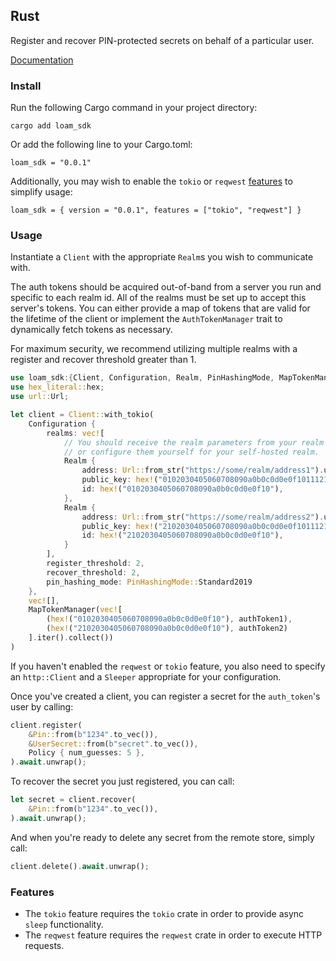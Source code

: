 ## Rust

Register and recover PIN-protected secrets on behalf of a particular user.

[Documentation](http://34.160.204.87/rust/loam_sdk/)

### Install

Run the following Cargo command in your project directory:

```
cargo add loam_sdk
```

Or add the following line to your Cargo.toml:

```
loam_sdk = "0.0.1"
```

Additionally, you may wish to enable the `tokio` or `reqwest` [features](#features) to simplify usage:

```
loam_sdk = { version = "0.0.1", features = ["tokio", "reqwest"] }
```

### Usage

Instantiate a `Client` with the appropriate `Realm`s you wish to communicate with.

The auth tokens should be acquired out-of-band from a server you run and specific to each realm id. All of the realms must be set up to accept this server's tokens. You can either provide a map of tokens that are valid for the lifetime of the client or implement the `AuthTokenManager` trait to dynamically fetch tokens as necessary.

For maximum security, we recommend utilizing multiple realms with a register and recover threshold greater than 1.

```rust
use loam_sdk:{Client, Configuration, Realm, PinHashingMode, MapTokenManager};
use hex_literal::hex;
use url::Url;

let client = Client::with_tokio(
    Configuration {
        realms: vec![
            // You should receive the realm parameters from your realm provider,
            // or configure them yourself for your self-hosted realm.
            Realm {
                address: Url::from_str("https://some/realm/address1").unwrap(),
                public_key: hex!("0102030405060708090a0b0c0d0e0f101112131415161718191a1b1c1d1e1f20"),
                id: hex!("0102030405060708090a0b0c0d0e0f10"),
            },
            Realm {
                address: Url::from_str("https://some/realm/address2").unwrap(),
                public_key: hex!("2102030405060708090a0b0c0d0e0f101112131415161718191a1b1c1d1e1f20"),
                id: hex!("2102030405060708090a0b0c0d0e0f10"),
            }
        ],
        register_threshold: 2,
        recover_threshold: 2,
        pin_hashing_mode: PinHashingMode::Standard2019
    },
    vec![],
    MapTokenManager(vec![
        (hex!("0102030405060708090a0b0c0d0e0f10"), authToken1),
        (hex!("2102030405060708090a0b0c0d0e0f10"), authToken2)
    ].iter().collect())
)
```

If you haven't enabled the `reqwest` or `tokio` feature, you also need to specify an `http::Client` and a `Sleeper` appropriate for your configuration.

Once you've created a client, you can register a secret for the `auth_token`'s user by calling:

```rust
client.register(
    &Pin::from(b"1234".to_vec()),
    &UserSecret::from(b"secret".to_vec()),
    Policy { num_guesses: 5 },
).await.unwrap();
```

To recover the secret you just registered, you can call:

```rust
let secret = client.recover(
    &Pin::from(b"1234".to_vec()),
).await.unwrap();
```

And when you're ready to delete any secret from the remote store, simply call:

```rust
client.delete().await.unwrap();
```

### Features
* The `tokio` feature requires the `tokio` crate in order to provide async `sleep` functionality.
* The `reqwest` feature requires the `reqwest` crate in order to execute HTTP requests.
